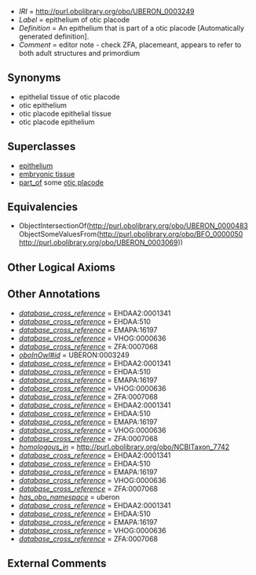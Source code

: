  * *IRI* = http://purl.obolibrary.org/obo/UBERON_0003249
 * *Label* = epithelium of otic placode
 * *Definition* = An epithelium that is part of a otic placode [Automatically generated definition].
 * *Comment* = editor note - check ZFA, placemeant, appears to refer to both adult structures and primordium

## Synonyms

 * epithelial tissue of otic placode
 * otic epithelium
 * otic placode epithelial tissue
 * otic placode epithelium

## Superclasses

 * [epithelium](../../UBERON/83/UBERON_0000483.md)
 * [embryonic tissue](../../UBERON/91/UBERON_0005291.md)
 * [part_of](../../BFO/50/BFO_0000050.md) some [otic placode](../../UBERON/69/UBERON_0003069.md)

## Equivalencies

 * ObjectIntersectionOf(<http://purl.obolibrary.org/obo/UBERON_0000483> ObjectSomeValuesFrom(<http://purl.obolibrary.org/obo/BFO_0000050> <http://purl.obolibrary.org/obo/UBERON_0003069>))

## Other Logical Axioms


## Other Annotations

 * *[database_cross_reference](../../ef/oboInOwl#hasDbXref.md)* = EHDAA2:0001341
 * *[database_cross_reference](../../ef/oboInOwl#hasDbXref.md)* = EHDAA:510
 * *[database_cross_reference](../../ef/oboInOwl#hasDbXref.md)* = EMAPA:16197
 * *[database_cross_reference](../../ef/oboInOwl#hasDbXref.md)* = VHOG:0000636
 * *[database_cross_reference](../../ef/oboInOwl#hasDbXref.md)* = ZFA:0007068
 * *[oboInOwl#id](../../id/oboInOwl#id.md)* = UBERON:0003249
 * *[database_cross_reference](../../ef/oboInOwl#hasDbXref.md)* = EHDAA2:0001341
 * *[database_cross_reference](../../ef/oboInOwl#hasDbXref.md)* = EHDAA:510
 * *[database_cross_reference](../../ef/oboInOwl#hasDbXref.md)* = EMAPA:16197
 * *[database_cross_reference](../../ef/oboInOwl#hasDbXref.md)* = VHOG:0000636
 * *[database_cross_reference](../../ef/oboInOwl#hasDbXref.md)* = ZFA:0007068
 * *[database_cross_reference](../../ef/oboInOwl#hasDbXref.md)* = EHDAA2:0001341
 * *[database_cross_reference](../../ef/oboInOwl#hasDbXref.md)* = EHDAA:510
 * *[database_cross_reference](../../ef/oboInOwl#hasDbXref.md)* = EMAPA:16197
 * *[database_cross_reference](../../ef/oboInOwl#hasDbXref.md)* = VHOG:0000636
 * *[database_cross_reference](../../ef/oboInOwl#hasDbXref.md)* = ZFA:0007068
 * *[homologous_in](../../core#homologous/in/core#homologous_in.md)* = http://purl.obolibrary.org/obo/NCBITaxon_7742
 * *[database_cross_reference](../../ef/oboInOwl#hasDbXref.md)* = EHDAA2:0001341
 * *[database_cross_reference](../../ef/oboInOwl#hasDbXref.md)* = EHDAA:510
 * *[database_cross_reference](../../ef/oboInOwl#hasDbXref.md)* = EMAPA:16197
 * *[database_cross_reference](../../ef/oboInOwl#hasDbXref.md)* = VHOG:0000636
 * *[database_cross_reference](../../ef/oboInOwl#hasDbXref.md)* = ZFA:0007068
 * *[has_obo_namespace](../../ce/oboInOwl#hasOBONamespace.md)* = uberon
 * *[database_cross_reference](../../ef/oboInOwl#hasDbXref.md)* = EHDAA2:0001341
 * *[database_cross_reference](../../ef/oboInOwl#hasDbXref.md)* = EHDAA:510
 * *[database_cross_reference](../../ef/oboInOwl#hasDbXref.md)* = EMAPA:16197
 * *[database_cross_reference](../../ef/oboInOwl#hasDbXref.md)* = VHOG:0000636
 * *[database_cross_reference](../../ef/oboInOwl#hasDbXref.md)* = ZFA:0007068

## External Comments


